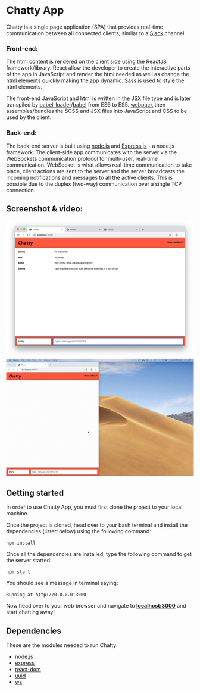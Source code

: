 # Chatty App

Chatty is a single page application (SPA) that provides real-time communication between all connected clients, similar to a [Slack](https://slack.com/intl/en-ca/) channel. 

### Front-end:
The html content is rendered on the client side using the [ReactJS](https://reactjs.org/) framework/library. React allow the developer to create the interactive parts of the app in JavaScript and render the html  needed as well as change the html elements quickly making the app dynamic. [Sass](https://sass-lang.com/) is used to style the html elements. 

The front-end JavaScript and html is written in the JSX file type and is later transpiled by [babel-loader](https://webpack.js.org/loaders/babel-loader/)/[babel](https://babeljs.io/) from ES6 to ES5. [webpack](https://webpack.js.org/) then assembles/bundles the SCSS and JSX files into JavaScript and CSS to be used by the client.

### Back-end:
The back-end server is built using [node.js](https://nodejs.org) and [Express.js](https://expressjs.com/) - a node.js framework. The client-side app communicates with the server via the WebSockets communication protocol for multi-user, real-time communication. WebSocket is what allows real-time communication to take place, client actions are sent to the server and the server broadcasts the incoming notifications and messages to all the active clients. This is possible due to the duplex (two-way) communication over a single TCP connection.

## Screenshot & video:

<img src="./pictures/chatty-app.png" width="800">


<img src="./pictures/short-demo.gif" width="800">


## Getting started

In order to use  Chatty App, you must first clone the project to your local machine.

Once the project is cloned, head over to your bash terminal and install the dependencies (listed below) using the following command:

```
npm install
```

Once all the dependencies are installed, type the following command to get the server started:

```
npm start
```

You should see a message in terminal saying:
```
Running at http://0.0.0.0:3000
```

Now head over to your web browser and navigate to <strong><localhost:3000></strong> and start chatting away!

## Dependencies

These are the modules needed to run Chatty:

- [node.js](https://nodejs.org)
- [express](https://www.npmjs.com/package/express)
- [react-dom](https://www.npmjs.com/package/react-dom)
- [uuid](https://www.npmjs.com/package/uuid)
- [ws](https://www.npmjs.com/package/ws)